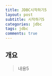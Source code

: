 ```yaml
---
title: JDBC시작하기5
layout: post
subtitle: 시작하기5
categories: jdbc
tags: jdbc
comments: true
---
```


## 개요
> 내용5
